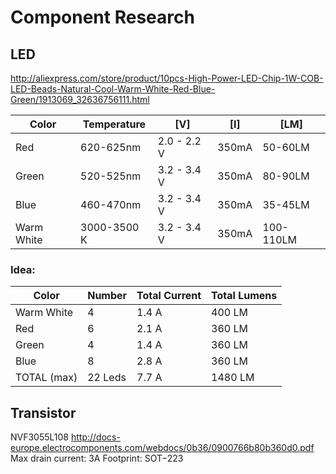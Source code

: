 # Component Research

## LED

http://aliexpress.com/store/product/10pcs-High-Power-LED-Chip-1W-COB-LED-Beads-Natural-Cool-Warm-White-Red-Blue-Green/1913069_32636756111.html

| Color      | Temperature | [V]         | [I]   | [LM]      |
|------------|-------------|-------------|-------|-----------|
| Red        | 620-625nm   | 2.0 - 2.2 V | 350mA | 50-60LM   |
| Green      | 520-525nm   | 3.2 - 3.4 V | 350mA | 80-90LM   |
| Blue       | 460-470nm   | 3.2 - 3.4 V | 350mA | 35-45LM   |
| Warm White | 3000-3500 K | 3.2 - 3.4 V | 350mA | 100-110LM |

### Idea:

| Color       | Number  | Total Current | Total Lumens |
|-------------|---------|---------------|--------------|
| Warm White  | 4       | 1.4 A         | 400 LM       |
| Red         | 6       | 2.1 A         | 360 LM       |
| Green       | 4       | 1.4 A         | 360 LM       |
| Blue        | 8       | 2.8 A         | 360 LM       |
| TOTAL (max) | 22 Leds | 7.7 A         | 1480 LM      |


## Transistor

NVF3055L108
http://docs-europe.electrocomponents.com/webdocs/0b36/0900766b80b360d0.pdf
Max drain current: 3A
Footprint: SOT−223